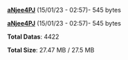 [**aNjee4PJ**](/data/aNjee4PJ.txt) (15/01/23 - 02:57)- 545 bytes

[**aNjee4PJ**](/data/aNjee4PJ.txt) (15/01/23 - 02:57)- 545 bytes

**Total Datas**: 4422

**Total Size**: 27.47 MB / 27.5 MB